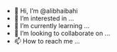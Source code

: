 - 👋 Hi, I’m @alibhaibahi
- 👀 I’m interested in ...
- 🌱 I’m currently learning ...
- 💞️ I’m looking to collaborate on ...
- 📫 How to reach me ...

<!---
alibhaibahi/alibhaibahi is a ✨ special ✨ repository because its `README.md` (this file) appears on your GitHub profile.
You can click the Preview link to take a look at your changes.
--->
